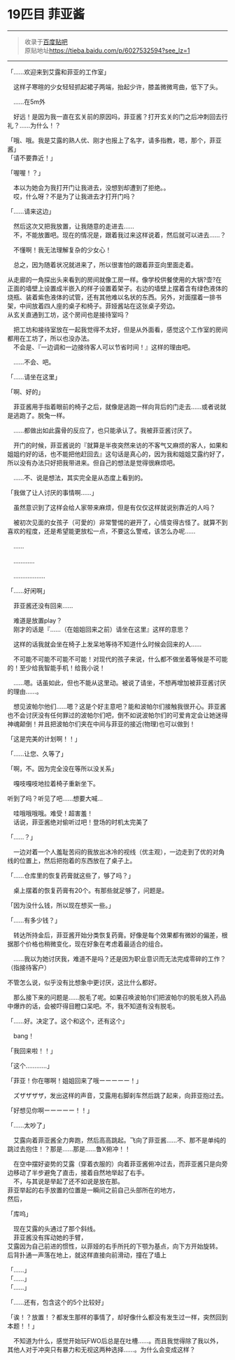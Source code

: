 # 19匹目 菲亚酱

---

> 收录于[百度贴吧](https://tieba.baidu.com/f?kw=在vrmmo中当起了召唤士)    
> 原贴地址<https://tieba.baidu.com/p/6027532594?see_lz=1>

---

「……欢迎来到艾露和菲亚的工作室」


　这样子寒暄的少女轻轻抓起裙子两端，抬起少许，膝盖微微弯曲，低下了头。


　……在5m外


　好远！是因为我一直在玄关前的原因吗，菲亚酱？打开玄关的门之后冲刺回去行礼？……为什么！？


「哦、哦。我是艾露的熟人优、刚才也报上了名字，请多指教，嗯，那个，菲亚酱」  
「请不要靠近！」


「喔喔！？」


　本以为她会为我打开门让我进去，没想到却遭到了拒绝。。  
　哎，什么呀？不是为了让我进去才打开门吗？


「……请来这边」


　然后这次又把我放置，让我随意的走进去……  
　不，不能放置吧。现在的情况是，跟着我过来这样说着，然后就可以进去……？


　不懂啊！我无法理解复杂的少女心！


　总之，因为随着状况就进来了，所以很害怕的跟着菲亚向里面走着。


从走廊的一角探出头来看到的房间就像工房一样。像学校供餐使用的大锅?壶?在正面的墙壁上设置成半嵌入的样子设置着架子。右边的墙壁上摆着含有绿色液体的烧瓶、装着紫色液体的试管，还有其他难以名状的东西。另外，对面摆着一排书架，中间放着四人座的桌子和椅子。菲娅酱站在这张桌子旁边。  
从玄关直通到工坊，这个房间也是接待室吗？

　把工坊和接待室放在一起我觉得不太好，但是从外面看，感觉这个工作室的房间都用在工坊了，所以也没办法。  
　不会是、『一边调和一边接待客人可以节省时间！』这样的理由吧。


　……不会、吧。


「……请坐在这里」


「啊、好的」


　菲亚酱用手指着眼前的椅子之后，就像是逃跑一样向背后的门走去……或者说就是逃跑了。脱兔一样。


　……都做出如此露骨的反应了，也只能承认了。我被菲亚酱讨厌了。


　开门的时候，菲亚酱说的『就算是半夜突然来访的不客气又麻烦的客人，如果和姐姐约好的话，也不能把他赶回去』这句话是真心的，因为我和姐姐艾露约好了，所以没有办法只好把我带进来。但自己的想法是觉得很麻烦吧。


　……不、说是想法，其实完全是从态度上看到的。


「我做了让人讨厌的事情啊……」


　虽然意识到了这样会给人家带来麻烦，但是有仅仅这样就说别靠近的人吗？


　被初次见面的女孩子（可愛的）非常警惕的避开了，心情变得古怪了。就算不到喜欢的程度，还是希望能更放松一点，不要这么警戒，该怎么办呢……


　……


　…………


　………………


「……好闲啊」


　菲亚酱还没有回来……


　难道是放置play？  
　刚才的话是『……（在姐姐回来之前）请坐在这里』这样的意思？


　这样的话我就会坐在椅子上发呆地等待不知道什么时候会回来的人……


　不可能不可能不可能不可能！对现代的孩子来说，什么都不做坐着等候是不可能的！至少给我智能手机！给我小说！


　……嗯。话虽如此，但也不能从这里动。被说了请坐，不想再增加被菲亚酱讨厌的理由……。


　想见波帕尔他们……嗯？这是个好主意吧？能和波帕尔们接触我很开心。菲亚酱也不会讨厌没有任何罪过的波帕尔们吧，倒不如说波帕尔们的可爱肯定会让她迷得神魂颠倒！并且把波帕尔们夹在中间与菲亚的接近(物理)也可以做到！


「这是完美的计划啊！！」


「……让您、久等了」


「啊，不。因为完全没在等所以没关系」


　嘎吱嘎吱地拉着椅子重新坐下。


听到了吗？听见了吧……想要大喊…


　哇哦哦哦哦。难受！超害羞！  
　话说，菲亚酱绝对偷听过吧！登场的时机太完美了


「……？」


　一边对着一个人羞耻苦闷的我放出冰冷的视线（优主观），一边走到了优的对角线的位置上，然后把抱着的东西放在了桌子上。


「……仓库里的恢复药膏就这些了，够了吗？」


　桌上摆着的恢复药膏有20个。有那些就足够了，问题是。


「因为没什么钱，所以现在想买一些。」


「……有多少钱？」


　转达所持金后，菲亚酱开始分类恢复药膏。好像是每个效果都有微妙的偏差，根据那个价格也稍微变化，现在好象在考虑着最适合的组合。


　……我以为她讨厌我，难道不是吗？还是因为职业意识而无法完成零碎的工作？（指接待客户）

不管怎么说，似乎没有比想象中更讨厌，这比什么都好。


　那么接下来的问题是……脱毛了呢。如果召唤波帕尔们把波帕尔的脱毛放入药品中爆炸的话，会被吓得目瞪口呆吧。不，我不知道有没有脱毛。


「……好。决定了。这个和这个，还有这个」


　bang！


「我回来啦！！」


「这个…………」


「菲亚！你在哪啊！姐姐回来了哦ーーーーー！」


　ズザザザザ，发出这样的声音，艾露用右脚刹车然后跳了起来，向菲亚抱过去。


「好想见你啊ーーーーー！！」


「……太吵了」


　艾露向着菲亚酱全力奔跑，然后高高跳起。飞向了菲亚酱……不、那不是单纯的跳过去抱住！？那是……那是……鲁X俯冲！！


　在空中摆好姿势的艾露（穿着衣服的）向着菲亚酱俯冲过去，而菲亚酱只是向旁边移动了半步避免了直击，接着自然地举起了右手。  
　不，与其说是举起了还不如说是放在那。  
菲亚举起的右手放置的位置是一瞬间之前自己头部所在的地方，  
然后，


「库呜」


　现在艾露的头通过了那个斜线。  
　菲亚酱没有挥动她的手臂，  
艾露因为自己前进的惯性，以菲娅的右手所托的下颚为基点，向下方开始旋转。
后背扑通一声落在地上，就这样直接向前滑动，撞在了墙上


「……」  
「……」  
「……」  


「……还有，包含这个的5个比较好」


「诶！？放置！？都发生那样的事情了，却好像什么都没有发生过一样，突然回到本题！！」


　不知道为什么，感觉开始玩FWO后总是在吐槽……。而且我觉得除了我以外，其他人对于冲突只有暴力和无视这两种选择……。为什么会变成这样？